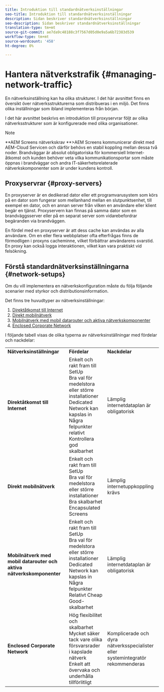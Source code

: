 ```yaml
---
title: Introduktion till standardnätverksinställningar
seo-title: Introduktion till standardnätverksinställningar
description: Sidan beskriver standardnätverksinställningar
seo-description: Sidan beskriver standardnätverksinställningar
translation-type: tm+mt
source-git-commit: ae7da9c48188c3f7567d05d0e9a5a6b72383d539
workflow-type: tm+mt
source-wordcount: '458'
ht-degree: 0%

---
```



# Hantera nätverkstrafik {#managing-network-traffic}

En nätverksinställning kan ha olika strukturer. I det här avsnittet finns en översikt över nätverksstrukturerna som distribueras i en miljö. Det finns olika inställningar som ibland implementeras från början.

I det här avsnittet beskrivs en introduktion till proxyservrar följt av olika nätverksstrukturer som är konfigurerade med olika organisationer.

>[!NOTE]
>**AEM Screens nätverkskrav **>AEM Screens kommunicerar direkt med AEM-Cloud Servicen och därför behövs en stabil koppling mellan dessa två noder. Brandväggar är absolut obligatoriska för kommersiell Internet-åtkomst och kunden behöver veta vilka kommunikationsportar som måste öppnas i brandväggar och andra IT-säkerhetsrelaterade nätverkskomponenter som är under kundens kontroll.

## Proxyservrar {#proxy-servers}

En proxyserver är en dedikerad dator eller ett programvarusystem som körs på en dator som fungerar som mellanhand mellan en slutpunktsenhet, till exempel en dator, och en annan server från vilken en användare eller klient begär en tjänst. Proxyservern kan finnas på samma dator som en brandväggsserver eller på en separat server som vidarebefordrar begäranden via brandväggen.

En fördel med en proxyserver är att dess cache kan användas av alla användare. Om en eller flera webbplatser ofta efterfrågas finns de förmodligen i proxyns cacheminne, vilket förbättrar användarens svarstid. En proxy kan också logga interaktionen, vilket kan vara praktiskt vid felsökning.

## Förstå standardnätverksinställningarna {#network-setups}

Om du vill implementera en nätverkskonfiguration måste du följa följande scenarier med styrkor och distributionsinformation.

Det finns tre huvudtyper av nätverksinställningar:

1. [Direktåtkomst till Internet](/help/using/direct-internet-access.md)
1. [Direkt mobilnätverk](/help/using/mobile-network-setup.md)
1. [Mobilnätverk med mobil datarouter och aktiva nätverkskomponenter](/help/using/mobile-network-setup-router.md)
1. [Enclosed Corporate Network](/help/using/enclosed-corporate-network.md)

I följande tabell visas de olika typerna av nätverksinställningar med fördelar och nackdelar:

<table>
 <tbody>
  <tr>
   <td><strong>Nätverksinställningar</strong></td>
   <td><strong>Fördelar</strong></td>
   <td><strong>Nackdelar</strong></td>
  </tr>
  <tr>
   <td><strong>Direktåtkomst till Internet</strong></td>
   <td>Enkelt och rakt fram till SetUp<br>Bra val för medelstora eller större installationer<br>Dedicated Network kan kapslas in<br>Några felpunkter<br>relativt Kontrollera<br>god skalbarhet</td>
   <td>Lämplig internetdataplan är obligatorisk</td>
  </tr>
    <tr>
   <td><strong>Direkt mobilnätverk</strong></td>
   <td>Enkelt och rakt fram till SetUp<br>Bra val för medelstora eller större installationer<br>Bra skalbarhet<br>Encapsulated Screens
</td>
   <td>Lämplig internetuppkoppling krävs</td>
  </tr>
    <tr>
<tr>
   <td><strong>Mobilnätverk med mobil datarouter och aktiva nätverkskomponenter</strong></td>
   <td>Enkelt och rakt fram till SetUp<br>Bra val för medelstora eller större installationer<br>Dedicated Network kan kapslas in<br>Några felpunkter<br>Relativt Cheap<br>Good-skalbarhet</br></td>
   <td>Lämplig internetdataplan är obligatorisk</td>
  </tr>
    <tr>

<td><strong>Enclosed Corporate Network</strong></td>
   <td>Hög flexibilitet och skalbarhet<br>Mycket säker tack vare olika försvarsrader<br>i kapslade nätverk<br>Enkelt att övervaka och underhålla<br>tillförlitligt</td>
   <td>Komplicerade och dyra<br>nätverksspecialister eller systemintegratör rekommenderas</td>
  </tr>
  </tr>
 </tbody>
</table>


